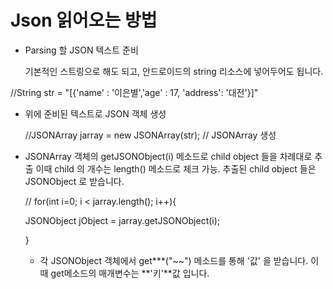 # Json 읽어오는 방법

+ Parsing 할 JSON 텍스트 준비

  기본적인 스트링으로 해도 되고, 안드로이드의 string 리소스에 넣어두어도 됩니다.

//String str = "[{'name' : '이은별','age' : 17, 'address': '대전'}]"



+ 위에 준비된 텍스트로 JSON 객체 생성

  

  //JSONArray jarray = new JSONArray(str);  // JSONArray 생성



+ JSONArray 객체의 getJSONObject(i) 메소드로 child object 들을 차례대로 추출
    이때 child 의 개수는 length() 메소드로 체크 가능.
    추출된 child object 들은 JSONObject 로 받습니다.

  

  // for(int i=0; i < jarray.length(); i++){

    JSONObject jObject = jarray.getJSONObject(i); 

  }

  

  

  + 각 JSONObject 객체에서 get\**\*("~~") 메소드를 통해 '값' 을 받습니다.
    이때 get메소드의 매개변수는 **'키'**값 입니다.

  

  